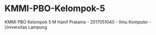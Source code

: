 # KMMI-PBO-Kelompok-5
KMMI PBO Kelompok 5
M Hanif Pratama - 2017051040 - Ilmu Komputer - Universitas Lampung
